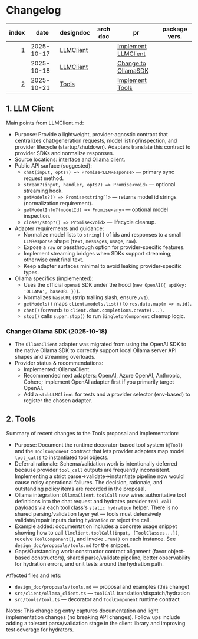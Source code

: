 # Changelog

| index | date | designdoc | arch doc | pr | package vers. |
| -----:| ---- | --------- | -------- | -- | ------------- |
| [1](#1---llm-client) | 2025-10-17 | [LLMClient](./llmclient.md) | | [Implement LLMClient](https://github.com/InnoBridge/agentsdk/pull/1) |  |
| | 2025-10-18 | [LLMClient](./llmclient.md) | | [Change to OllamaSDK](https://github.com/InnoBridge/agentsdk/pull/2)|  |
| [2](#2---tools) | 2025-10-21 | [Tools](../proposals/tools.md) | | [Implement Tools](https://github.com/InnoBridge/agentsdk/pull/3) |  

<a id="1---llm-client"></a>

## 1. LLM Client

Main points from LLMClient.md:

- Purpose: Provide a lightweight, provider-agnostic contract that centralizes chat/generation requests, model listing/inspection, and provider lifecycle (startup/shutdown). Adapters translate this contract to provider SDKs and normalize responses.
- Source locations: [interface](../../src/client/llmclient.ts) and [Ollama client](../../src/client/ollama_client.ts).
- Public API surface (suggested):
	- `chat(input, opts?) => Promise<LLMResponse>` — primary sync request method.
	- `stream?(input, handler, opts?) => Promise<void>` — optional streaming hook.
	- `getModels?() => Promise<string[]>` — returns model id strings (normalization requirement).
	- `getModelInfo?(modelId) => Promise<any>` — optional model inspection.
	- `close?/stop?() => Promise<void>` — lifecycle cleanup.
- Adapter requirements and guidance:
	- Normalize model lists to `string[]` of ids and responses to a small `LLMResponse` shape (`text`, `messages`, `usage`, `raw`).
	- Expose a `raw` or passthrough option for provider-specific features.
	- Implement streaming bridges when SDKs support streaming; otherwise emit final text.
	- Keep adapter surfaces minimal to avoid leaking provider-specific types.
- Ollama specifics (implemented):
	- Uses the official `openai` SDK under the hood (`new OpenAI({ apiKey: 'OLLAMA', baseURL })`).
	- Normalizes `baseURL` (strip trailing slash, ensure `/v1`).
	- `getModels()` maps `client.models.list()` to `res.data.map(m => m.id)`.
	- `chat()` forwards to `client.chat.completions.create(...)`.
	- `stop()` calls `super.stop()` to run `SingletonComponent` cleanup logic.


### Change: Ollama SDK (2025-10-18)

- The `OllamaClient` adapter was migrated from using the OpenAI SDK to the native Ollama SDK to correctly support local Ollama server API shapes and streaming overloads.
- Provider status & recommendations:
	- Implemented: OllamaClient.
	- Recommended next adapters: OpenAI, Azure OpenAI, Anthropic, Cohere; implement OpenAI adapter first if you primarily target OpenAI.
	- Add a `stubLLMClient` for tests and a provider selector (env-based) to register the chosen adapter.


<a id="2---tools"></a>

## 2. Tools

Summary of recent changes to the Tools proposal and implementation:

- Purpose: Document the runtime decorator-based tool system (`@Tool`) and the `ToolComponent` contract that lets provider adapters map model `tool_call`s to instantiated tool objects.
- Deferral rationale: Schema/validation work is intentionally deferred because provider `tool_call` outputs are frequently inconsistent. Implementing a strict parse→validate→instantiate pipeline now would cause noisy operational failures. The decision, rationale, and outstanding policy items are recorded in the proposal.
- Ollama integration: `OllamaClient.toolCall` now wires authoritative tool definitions into the chat request and hydrates provider `tool_call` payloads via each tool class's `static hydration` helper. There is no shared parsing/validation layer yet — tools must defensively validate/repair inputs during `hydration` or reject the call.
- Example added: documentation includes a concrete usage snippet showing how to call `llmclient.toolCall(input, [ToolClasses...])`, receive `ToolComponent[]`, and invoke `.run()` on each instance. See `design_doc/proposals/tools.md` for the snippet.
- Gaps/Outstanding work: constructor contract alignment (favor object-based constructors), shared parse/validate pipeline, better observability for hydration errors, and unit tests around the hydration path.

Affected files and refs:

- `design_doc/proposals/tools.md` — proposal and examples (this change)
- `src/client/ollama_client.ts` — `toolCall` translation/dispatch/hydration
- `src/tools/tool.ts` — decorator and `ToolComponent` runtime contract

Notes: This changelog entry captures documentation and light implementation changes (no breaking API changes). Follow ups include adding a tolerant parse/validation stage in the client library and improving test coverage for hydrators.


